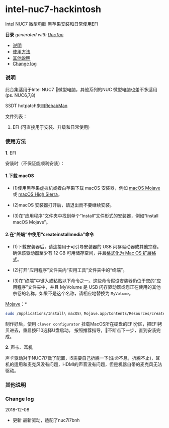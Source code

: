 intel-nuc7-hackintosh
===

Intel NUC7 微型电脑 黑苹果安装和日常使用EFI


<!-- START doctoc generated TOC please keep comment here to allow auto update -->
<!-- DON'T EDIT THIS SECTION, INSTEAD RE-RUN doctoc TO UPDATE -->
**目录**  *generated with [DocToc](https://github.com/thlorenz/doctoc)*

- [说明](#说明)
- [使用方法](#%E4%BD%BF%E7%94%A8%E6%96%B9%E6%B3%95)
- [其他说明](#%E5%85%B6%E4%BB%96%E8%AF%B4%E6%98%8E)
- [Change log](#change-log)

<!-- END doctoc generated TOC please keep comment here to allow auto update -->

### 说明

此合集适用于Intel NUC7 微型电脑，其他系列的NUC 微型电脑也差不多适用(ps. NUC6,7,8)

SSDT hotpatch来自[RehabMan](https://github.com/RehabMan/OS-X-Clover-Laptop-Config) 

文件列表：

1. EFI (可直接用于安装、升级和日常使用)

### 使用方法

**1**. EFI

安装时（不保证能顺利安装）：

#### 1.下载 macOS

* (1)使用黑苹果虚拟机或者白苹果下载 macOS 安装器，例如 [macOS Mojave](https://support.apple.com/zh-cn/HT201475) 或 [macOS High Sierra](https://support.apple.com/zh-cn/HT201475)。

* (2)macOS 安装器打开后，请退出而不要继续安装。

* (3)在“应用程序”文件夹中找到单个“Install”文件形式的安装器，例如“Install macOS Mojave”。

#### 2.在“终端”中使用“createinstallmedia”命令

* (1)下载安装器后，请连接用于可引导安装器的 USB 闪存驱动器或其他宗卷。确保该驱动器至少有 12 GB 可用储存空间，并且[格式化为 Mac OS 扩展格式](https://support.apple.com/zh-cn/HT208496)。

* (2)打开“应用程序”文件夹内“实用工具”文件夹中的“终端”。

* (3)在“终端”中键入或粘贴以下命令之一。这些命令假设安装器仍位于您的“应用程序”文件夹中，并且 MyVolume 是 USB 闪存驱动器或您正在使用的其他宗卷的名称。如果不是这个名称，请相应地替换为 ``MyVolume``。

[Mojave](https://support.apple.com/zh-cn/HT201475)：*
```sh 
sudo /Applications/Install\ macOS\ Mojave.app/Contents/Resources/createinstallmedia --volume /Volumes/MyVolume
```
制作好后，使用 `clover configurator` 挂载MacOS所在硬盘的EFI分区，把EFI拷贝进去，重启按F10选择U盘启动。
按照推荐指导，不断点下一步，直到安装完成。

**2**. 声卡、耳机

声卡驱动对于NUC7i7做了配置，i5需要自己折腾一下(生命不息，折腾不止)，耳机的适用和麦克风没有问题，HDMI的声音没有问题，但是机器自带的麦克风无法驱动。

### 其他说明

### Change log

2018-12-08

- 更新 最新驱动，适配了nuc7i7bnh

